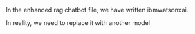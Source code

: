 In the enhanced rag chatbot file, we have written ibmwatsonxai.

In reality, we need to replace it with another model
